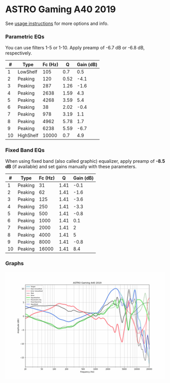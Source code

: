 # ASTRO Gaming A40 2019
See [usage instructions](https://github.com/jaakkopasanen/AutoEq#usage) for more options and info.

### Parametric EQs
You can use filters 1-5 or 1-10. Apply preamp of -6.7 dB or -6.8 dB, respectively.

|   # | Type      |   Fc (Hz) |    Q |   Gain (dB) |
|-----|-----------|-----------|------|-------------|
|   1 | LowShelf  |       105 | 0.7  |         0.5 |
|   2 | Peaking   |       120 | 0.52 |        -4.1 |
|   3 | Peaking   |       287 | 1.26 |        -1.6 |
|   4 | Peaking   |      2638 | 1.59 |         4.3 |
|   5 | Peaking   |      4268 | 3.59 |         5.4 |
|   6 | Peaking   |        38 | 2.02 |        -0.4 |
|   7 | Peaking   |       978 | 3.19 |         1.1 |
|   8 | Peaking   |      4962 | 5.78 |         1.7 |
|   9 | Peaking   |      6238 | 5.59 |        -6.7 |
|  10 | HighShelf |     10000 | 0.7  |         4.9 |

### Fixed Band EQs
When using fixed band (also called graphic) equalizer, apply preamp of **-8.5 dB** (if available) and set gains manually with these parameters.

|   # | Type    |   Fc (Hz) |    Q |   Gain (dB) |
|-----|---------|-----------|------|-------------|
|   1 | Peaking |        31 | 1.41 |        -0.1 |
|   2 | Peaking |        62 | 1.41 |        -1.6 |
|   3 | Peaking |       125 | 1.41 |        -3.6 |
|   4 | Peaking |       250 | 1.41 |        -3.3 |
|   5 | Peaking |       500 | 1.41 |        -0.8 |
|   6 | Peaking |      1000 | 1.41 |         0.1 |
|   7 | Peaking |      2000 | 1.41 |         2   |
|   8 | Peaking |      4000 | 1.41 |         5   |
|   9 | Peaking |      8000 | 1.41 |        -0.8 |
|  10 | Peaking |     16000 | 1.41 |         8.4 |

### Graphs
![](./ASTRO%20Gaming%20A40%202019.png)

